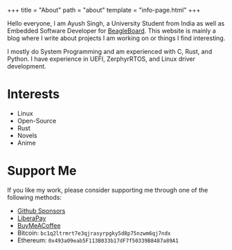 +++
title = "About"
path = "about"
template = "info-page.html"
+++

Hello everyone, I am Ayush Singh, a University Student from India as well as Embedded Software Developer for [BeagleBoard](https://www.beagleboard.org/). This website is mainly a blog where I write about projects I am working on or things I find interesting.

I mostly do System Programming and am experienced with C, Rust, and Python. I have experience in UEFI, ZerphyrRTOS, and Linux driver development.

# Interests
- Linux
- Open-Source
- Rust
- Novels
- Anime

# Support Me
If you like my work, please consider supporting me through one of the following methods:
- [Github Sponsors](https://github.com/sponsors/Ayush1325)
- [LiberaPay](https://liberapay.com/Ayush1325/donate)
- [BuyMeACoffee](https://www.buymeacoffee.com/ayush1325/)
- Bitcoin: `bc1q2ltrmrt7e3qjrasyrpgky5d8p75nzwm6qj7ndx`
- Ethereum: `0x493a09eab5F113B033b17dF7f50339B8487a89A1`
